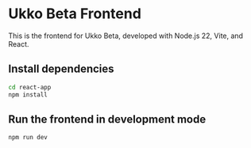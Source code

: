 # Ukko Beta Frontend
This is the frontend for Ukko Beta, developed with Node.js 22, Vite, and React.

## Install dependencies
```bash
cd react-app
npm install
```
## Run the frontend in development mode
```
npm run dev
```


